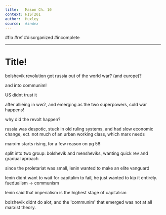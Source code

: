 ```yaml
---
title:   Mason Ch. 10
context: HIST201
author:  Huxley
source:  #index
---
```


#flo #ref #disorganized #incomplete

---


# Title!

bolshevik revolution got russia out of the world war? (and europe)?

and into communim!

US didnt trust it

after allieing in ww2, and emerging as the two superpowers, cold war happens!

why did the revolt happen?

russia was despotic, stuck in old ruling systems, and had slow economic change, ect.
not much of an urban working class, which marx needs



marxim starts rising, for a few reason on pg 58


split into two group: bolshevik and mensheviks, wanting quick rev and gradual aproach


since the proletariat was small, lenin wanted to make an elite vanguard 

lenin didnt want to wait for capitalim to fail, he just wanted to kip it entirely. fuedualism -> communism 

lenin said that imperialism is the highest stage of capitalism

bolzhevik didnt do alot, and the 'communim' that emerged was not at all marxist theory. 































